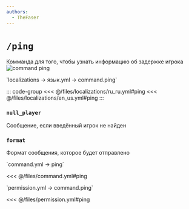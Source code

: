 ```yaml
---
authors:
  - TheFaser
---
```


# `/ping`

Комманда для того, чтобы узнать информацию об задержке игрока
![command ping](/commandping.png)

[//]: # (localization)
<!--@include: @/parts/words.md#localization--> 
<!--@include: @/parts/words.md#path--> `localizations → язык.yml → command.ping`

<!--@include: @/parts/words.md#default--> 

::: code-group
<<< @/files/localizations/ru_ru.yml#ping
<<< @/files/localizations/en_us.yml#ping
:::

### `null_player`

Сообщение, если введённый игрок не найден

### `format`

Формат сообщения, которое будет отправлено

[//]: # (command.yml)
<!--@include: @/parts/words.md#setting-->
<!--@include: @/parts/words.md#path--> `command.yml → ping`

<!--@include: @/parts/words.md#default-->
<<< @/files/command.yml#ping

<!--@include: @/parts/enable.md-->
<!--@include: @/parts/aliases.md-->
<!--@include: @/parts/destination.md-->
<!--@include: @/parts/cooldown.md-->
<!--@include: @/parts/sound.md-->

[//]: # (permission.yml)
<!--@include: @/parts/words.md#permission-->
<!--@include: @/parts/words.md#path--> `permission.yml → command.ping`

<!--@include: @/parts/words.md#default-->
<<< @/files/permission.yml#ping

<!--@include: @/parts/permission/permissionTier3.md-->
<!--@include: @/parts/permission/cooldown.md-->
<!--@include: @/parts/permission/sound.md-->

